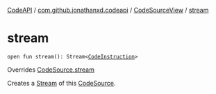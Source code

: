 [CodeAPI](../../index.md) / [com.github.jonathanxd.codeapi](../index.md) / [CodeSourceView](index.md) / [stream](.)

# stream

`open fun stream(): Stream<`[`CodeInstruction`](../-code-instruction.md)`>`

Overrides [CodeSource.stream](../-code-source/stream.md)

Creates a [Stream](#) of this [CodeSource](../-code-source/index.md).


